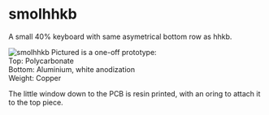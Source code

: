 # smolhhkb
A small 40% keyboard with same asymetrical bottom row as hhkb.

![smolhhkb](https://github.com/user-attachments/assets/7d1ec1f9-500b-45bb-9c7e-41f6be9a1ae7)
Pictured is a one-off prototype:  
Top: Polycarbonate  
Bottom: Aluminium, white anodization  
Weight: Copper  

The little window down to the PCB is resin printed, with an oring to attach it to the top piece.
